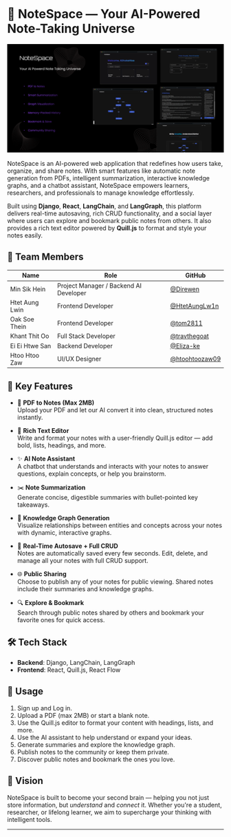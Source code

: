 # 🧠 NoteSpace — Your AI-Powered Note-Taking Universe

![Alt text](https://github.com/One-Project-One-Week/NoteSpace-Backend/blob/main/supersuperfinal.png?raw=true)

NoteSpace is an AI-powered web application that redefines how users take, organize, and share notes. With smart features like automatic note generation from PDFs, intelligent summarization, interactive knowledge graphs, and a chatbot assistant, NoteSpace empowers learners, researchers, and professionals to manage knowledge effortlessly.

Built using **Django**, **React**, **LangChain**, and **LangGraph**, this platform delivers real-time autosaving, rich CRUD functionality, and a social layer where users can explore and bookmark public notes from others. It also provides a rich text editor powered by **Quill.js** to format and style your notes easily.

## 👥 Team Members

| Name             | Role                               | GitHub                                              |
|------------------|------------------------------------|-----------------------------------------------------|
| Min Sik Hein     | Project Manager / Backend AI Developer | [@Direwen](https://github.com/Direwen)             |
| Htet Aung Lwin   | Frontend Developer                 | [@HtetAungLw1n](https://github.com/HtetAungLw1n)    |
| Oak Soe Thein    | Frontend Developer                 | [@tom2811](https://github.com/tom2811)              |
| Khant Thit Oo    | Full Stack Developer                  | [@travthegoat](https://github.com/travthegoat)      |
| Ei Ei Htwe San   | Backend Developer                  | [@Eliza-ke](https://github.com/Eliza-ke)            |
| Htoo Htoo Zaw    | UI/UX Designer                     | [@htoohtoozaw09](https://github.com/htoohtoozaw09)  |

## 🚀 Key Features

- 📄 **PDF to Notes (Max 2MB)**  
  Upload your PDF and let our AI convert it into clean, structured notes instantly.

- 📝 **Rich Text Editor**  
  Write and format your notes with a user-friendly Quill.js editor — add bold, lists, headings, and more.

- ✨ **AI Note Assistant**  
  A chatbot that understands and interacts with your notes to answer questions, explain concepts, or help you brainstorm.

- ✂️ **Note Summarization**  
  Generate concise, digestible summaries with bullet-pointed key takeaways.

- 🔗 **Knowledge Graph Generation**  
  Visualize relationships between entities and concepts across your notes with dynamic, interactive graphs.

- 💾 **Real-Time Autosave + Full CRUD**  
  Notes are automatically saved every few seconds. Edit, delete, and manage all your notes with full CRUD support.

- 🌐 **Public Sharing**  
  Choose to publish any of your notes for public viewing. Shared notes include their summaries and knowledge graphs.

- 🔍 **Explore & Bookmark**  
  Search through public notes shared by others and bookmark your favorite ones for quick access.

## 🛠️ Tech Stack

- **Backend**: Django, LangChain, LangGraph  
- **Frontend**: React, Quill.js, React Flow  

## 📌 Usage

1. Sign up and Log in.
2. Upload a PDF (max 2MB) or start a blank note.
3. Use the Quill.js editor to format your content with headings, lists, and more.
4. Use the AI assistant to help understand or expand your ideas.
5. Generate summaries and explore the knowledge graph.
6. Publish notes to the community or keep them private.
7. Discover public notes and bookmark the ones you love.

## 🌟 Vision

NoteSpace is built to become your second brain — helping you not just store information, but *understand* and *connect* it. Whether you're a student, researcher, or lifelong learner, we aim to supercharge your thinking with intelligent tools.

---
